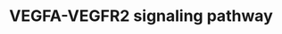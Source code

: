 ---
annotations:
- id: CL:0000115
  parent: native cell
  type: Cell Type Ontology
  value: endothelial cell
- id: PW:0000243
  parent: regulatory pathway
  type: Pathway Ontology
  value: vascular endothelial growth factor signaling pathway
authors:
- Prslab
- Khanspers
- AlexanderPico
- Egonw
- MaintBot
- DeSl
- Eweitz
citedin:
- link: PMC9175091
  title: A Nine-Strain Bacterial Consortium Improves Portal Hypertension and Insulin
    Signaling and Delays NAFLD Progression In Vivo (2022)
- link: PMC8977271
  title: Protrudin regulates FAK activation, endothelial cell migration and angiogenesis
    (2022)
- link: PMC8923641
  title: Multidimensional Analysis of CHMP Family Members in Hepatocellular Carcinoma
    (2022)
- link: PMC8200404
  title: Assessing the Contribution of Relative Macrophage Frequencies to Subcutaneous
    Adipose Tissue (2021)
- link: PMC7850313
  title: Protein Phosphatase 1 Regulatory Subunit 3B Genotype at rs4240624 Has a Major
    Effect on Gallbladder Bile Composition (2020)
- link: PMC6946775
  title: 'Temporal VEGFA responsive genes in HUVECs: Gene signatures and potential
    ligands/receptors fine-tuning angiogenesis (2019)'
- link: PMC6309236
  title: Biological Pathways Leading From ANGPTL8 to Diabetes Mellitus–A Co-expression
    Network Based Analysis (2018)
- link: PMC5143324
  title: VEGF-A/VEGFR2 signaling network in endothelial cells relevant to angiogenesis
    (2016)
communities:
- CPTAC
description: 'Angiogenesis, the formation of new blood vessels from pre-existing vasculature,
  is central to a number of physiological conditions, from embryogenesis to wound
  healing in adults and is a hallmark of pathological conditions such as tumorigenesis
  [1-3]. Angiogenesis is mediated by the coordinated action of a variety of growth
  factors, metabolites and cell adhesion molecules in endothelial cells [4-6]. Vascular
  endothelial growth factor (VEGF) is the principal angiogenic growth factor modulating
  neovascularization [7].  The biological effect of VEGF is mediated through specific
  VEGF receptors on endothelial cell surface. VEGFs (VEGF-A, VEGF-B, VEGF-C and VEGF-D)
  interact with VEGF receptors such as VEGFR1, VEGFR2 and VEGFR3. Among them, VEGFA/VEGFR2
  signaling appears to mediate cellular responses involved in angiogenesis prominently.
  Further, VEGF/VEGFR1 signaling, though weak, converges to VEGFR2 signaling pathway.
  VEGFA binding to VEGFR2 at the surface of endothelial cells leads to dimerization
  and auto-phosphorylation of specific tyrosine residues in the cytoplasmic domain
  of VEGFR2. It leads to activation of multiple downstream signaling cascades and
  promotes endothelial cell proliferation, migration, and tube formation relevant
  to angiogenesis [8]. VEGFR2 dependent activation of PI3K-AKT-mTOR signaling regulates
  cell survival, cell proliferation, anti-apoptotic and cell permeability functions
  [9]. Another important pathway of VEGF mediated cell proliferation appears to be
  through PLCÎ³-mediated activation of PKC and downstream induction of the ERK and
  other PKC-dependent pathways [10]. Endothelial cell migration is induced by VEGFA/VEGFR2
  signaling through activation of p38MAPK (actin polymerization) and FAK (focal adhesion
  turnover) which is particularly important in directed migration. Phosphosite specificity
  towards downstream signalling has also been documented. Phosphosite mapping documented
  seven phosphosites in VEGFR2 receptor: Y1054, Y1214, Y801, Y1175, Y951, Y1059 and
  Y996. Phosphorylation of Y1214 and Y1054 regulates signaling events involved in
  cell migration. Y801 phosphorylation regulates cell survival. Y1175 regulates both
  cell proliferation and migration. Y951 and Y1059 phosphorylation regulates cell
  survival, cell migration and cell proliferation.  VEGFA/VEGFR2 signaling network
  compiles data available in the literature with respect to VEGFA signaling (especially
  VEGFA-165) through VEGFR2 in endothelial cells. The signaling events involving these
  proteins were derived from experimentally validated data involving multiple experimental
  techniques and approaches. Individual signaling events in VEGFR2 signaling networks
  leading to cell proliferation, migration and survival were identified and categorized
  into protein-protein interactions, enzyme-catalyzed events, activation/inhibition
  reactions, transport of protein across subcellular compartments, and gene regulation
  events. Signaling molecules involved in VEGFA/VEGFR2 signaling were categorized
  to enzymes, receptors and transcription factors and the contextual activation/deactivation
  of these molecules downstream to VEGFA/ VEGFR2 signaling, in modulating angiogenesis,
  is documented.  VEGFA dependent angiogenesis pathway map depicts the integration
  of signaling pathways regulating cell survival, cell migration, cell proliferation,
  cellular interactions downstream of VEGFA/VEGFR2 signaling relevant to angiogenesis,
  regulation of VEGFR2, phosphosite specificity of VEGFR2 towards downstream signaling,
  post-translational modifications, molecular function-based information, cross-talks
  among proteins in the canonical signaling modules and the information on the compartmentalization
  of proteins. The map of VEGFA/VEGFR2 signaling network is interactive to help investigators
  to add new information as it becomes available in the future for analysis or representation.   VEGFA
  dependent angiogenesis pathway map may please be cited as:   1. Abhinand, C. S.,
  Raju, R., Soumya, S. J., Arya, P. S., and Sudhakaran, P. R. (2016). VEGF-A/VEGFR2
  signaling network in endothelial cells relevant to angiogenesis. Journal of cell
  communication and signaling, 10(4), 347-354.  2. Sunitha, P., Raju, R., Sajil, C.K.,
  Abhinand, C.S., Nair, A.S., Oommen, O.V., Sugunan, V.S.,  and Sudhakaran, P.R. (2019).
  Temporal VEGFA responsive genes in HUVECs: Gene signatures and potential ligands/receptors
  fine-tuning angiogenesis. Journal of Cell Communication and Signaling, 13, 561 -
  571.   References  [1] Folkman J (1971). Tumor angiogenesis: therapeutic implications.
  N Engl J Med. 285:1182-1186.   [2] Chatterjee S, Heukamp LC, Siobal M et al., 2013.
  Tumor VEGF: VEGFR2 autocrine feed-forward loop triggers angiogenesis in lung cancer.
  J Clin Invest. 123:1732-1740.   [3] Shibuya M (2014). VEGF-VEGFR Signals in Health
  and Disease. BiomolTher (Seoul). 22:1-9.   [4] Kumar VB, Binu S, Soumya SJ et al.,
  2014. Regulation of vascular endothelial growth factor by metabolic context of the
  cell. Glycoconj J. 31:427-434.   [5] Kitazume S, Imamaki R, Ogawa K et al., 2014.
  Sweet role of platelet endothelial cell adhesion molecule in understanding angiogenesis.
  Glycobiology. 24:1260-1264.   [6] Kunhiraman H, Edatt L, Thekkeveedu S et al., 2016.
  2‐Deoxy Glucose Modulates Expression and Biological Activity of VEGF in a SIRT‐1
  Dependent Mechanism. J Cell Biochem.   [7] Lohela M, Bry M, Tammela T et al., 2009.
  VEGFs and receptors involved in angiogenesis versus lymphangiogenesis. Curr Opin
  Cell Biol. 21:154-165.   [8] Koch S, Claesson-Welsh L, 2012. Signal transduction
  by vascular endothelial growth factor receptors. Cold Spring Harbor perspectives
  in medicine. 2(7):a006502.   [9] Koch S, Tugues S, Li X et al., 2011. Signal transduction
  by vascular endothelial growth factor receptors. Biochem J.437:169-183.  [10] Simons
  M, Gordon E, Claesson-Welsh L. 2016. Mechanisms and regulation of endothelial VEGF
  receptor signalling. Nat Rev Mol Cell Biol.'
last-edited: 2021-05-14
ndex: 37b9b87c-8b68-11eb-9e72-0ac135e8bacf
organisms:
- Homo sapiens
redirect_from:
- /index.php/Pathway:WP3888
- /instance/WP3888
- /instance/WP3888_rr116782
revision: r116782
schema-jsonld:
- '@context': https://schema.org/
  '@id': https://wikipathways.github.io/pathways/WP3888.html
  '@type': Dataset
  creator:
    '@type': Organization
    name: WikiPathways
  description: 'Angiogenesis, the formation of new blood vessels from pre-existing
    vasculature, is central to a number of physiological conditions, from embryogenesis
    to wound healing in adults and is a hallmark of pathological conditions such as
    tumorigenesis [1-3]. Angiogenesis is mediated by the coordinated action of a variety
    of growth factors, metabolites and cell adhesion molecules in endothelial cells
    [4-6]. Vascular endothelial growth factor (VEGF) is the principal angiogenic growth
    factor modulating neovascularization [7].  The biological effect of VEGF is mediated
    through specific VEGF receptors on endothelial cell surface. VEGFs (VEGF-A, VEGF-B,
    VEGF-C and VEGF-D) interact with VEGF receptors such as VEGFR1, VEGFR2 and VEGFR3.
    Among them, VEGFA/VEGFR2 signaling appears to mediate cellular responses involved
    in angiogenesis prominently. Further, VEGF/VEGFR1 signaling, though weak, converges
    to VEGFR2 signaling pathway. VEGFA binding to VEGFR2 at the surface of endothelial
    cells leads to dimerization and auto-phosphorylation of specific tyrosine residues
    in the cytoplasmic domain of VEGFR2. It leads to activation of multiple downstream
    signaling cascades and promotes endothelial cell proliferation, migration, and
    tube formation relevant to angiogenesis [8]. VEGFR2 dependent activation of PI3K-AKT-mTOR
    signaling regulates cell survival, cell proliferation, anti-apoptotic and cell
    permeability functions [9]. Another important pathway of VEGF mediated cell proliferation
    appears to be through PLCÎ³-mediated activation of PKC and downstream induction
    of the ERK and other PKC-dependent pathways [10]. Endothelial cell migration is
    induced by VEGFA/VEGFR2 signaling through activation of p38MAPK (actin polymerization)
    and FAK (focal adhesion turnover) which is particularly important in directed
    migration. Phosphosite specificity towards downstream signalling has also been
    documented. Phosphosite mapping documented seven phosphosites in VEGFR2 receptor:
    Y1054, Y1214, Y801, Y1175, Y951, Y1059 and Y996. Phosphorylation of Y1214 and
    Y1054 regulates signaling events involved in cell migration. Y801 phosphorylation
    regulates cell survival. Y1175 regulates both cell proliferation and migration.
    Y951 and Y1059 phosphorylation regulates cell survival, cell migration and cell
    proliferation.  VEGFA/VEGFR2 signaling network compiles data available in the
    literature with respect to VEGFA signaling (especially VEGFA-165) through VEGFR2
    in endothelial cells. The signaling events involving these proteins were derived
    from experimentally validated data involving multiple experimental techniques
    and approaches. Individual signaling events in VEGFR2 signaling networks leading
    to cell proliferation, migration and survival were identified and categorized
    into protein-protein interactions, enzyme-catalyzed events, activation/inhibition
    reactions, transport of protein across subcellular compartments, and gene regulation
    events. Signaling molecules involved in VEGFA/VEGFR2 signaling were categorized
    to enzymes, receptors and transcription factors and the contextual activation/deactivation
    of these molecules downstream to VEGFA/ VEGFR2 signaling, in modulating angiogenesis,
    is documented.  VEGFA dependent angiogenesis pathway map depicts the integration
    of signaling pathways regulating cell survival, cell migration, cell proliferation,
    cellular interactions downstream of VEGFA/VEGFR2 signaling relevant to angiogenesis,
    regulation of VEGFR2, phosphosite specificity of VEGFR2 towards downstream signaling,
    post-translational modifications, molecular function-based information, cross-talks
    among proteins in the canonical signaling modules and the information on the compartmentalization
    of proteins. The map of VEGFA/VEGFR2 signaling network is interactive to help
    investigators to add new information as it becomes available in the future for
    analysis or representation.   VEGFA dependent angiogenesis pathway map may please
    be cited as:   1. Abhinand, C. S., Raju, R., Soumya, S. J., Arya, P. S., and Sudhakaran,
    P. R. (2016). VEGF-A/VEGFR2 signaling network in endothelial cells relevant to
    angiogenesis. Journal of cell communication and signaling, 10(4), 347-354.  2.
    Sunitha, P., Raju, R., Sajil, C.K., Abhinand, C.S., Nair, A.S., Oommen, O.V.,
    Sugunan, V.S.,  and Sudhakaran, P.R. (2019). Temporal VEGFA responsive genes in
    HUVECs: Gene signatures and potential ligands/receptors fine-tuning angiogenesis.
    Journal of Cell Communication and Signaling, 13, 561 - 571.   References  [1]
    Folkman J (1971). Tumor angiogenesis: therapeutic implications. N Engl J Med.
    285:1182-1186.   [2] Chatterjee S, Heukamp LC, Siobal M et al., 2013. Tumor VEGF:
    VEGFR2 autocrine feed-forward loop triggers angiogenesis in lung cancer. J Clin
    Invest. 123:1732-1740.   [3] Shibuya M (2014). VEGF-VEGFR Signals in Health and
    Disease. BiomolTher (Seoul). 22:1-9.   [4] Kumar VB, Binu S, Soumya SJ et al.,
    2014. Regulation of vascular endothelial growth factor by metabolic context of
    the cell. Glycoconj J. 31:427-434.   [5] Kitazume S, Imamaki R, Ogawa K et al.,
    2014. Sweet role of platelet endothelial cell adhesion molecule in understanding
    angiogenesis. Glycobiology. 24:1260-1264.   [6] Kunhiraman H, Edatt L, Thekkeveedu
    S et al., 2016. 2‐Deoxy Glucose Modulates Expression and Biological Activity of
    VEGF in a SIRT‐1 Dependent Mechanism. J Cell Biochem.   [7] Lohela M, Bry M, Tammela
    T et al., 2009. VEGFs and receptors involved in angiogenesis versus lymphangiogenesis.
    Curr Opin Cell Biol. 21:154-165.   [8] Koch S, Claesson-Welsh L, 2012. Signal
    transduction by vascular endothelial growth factor receptors. Cold Spring Harbor
    perspectives in medicine. 2(7):a006502.   [9] Koch S, Tugues S, Li X et al., 2011.
    Signal transduction by vascular endothelial growth factor receptors. Biochem J.437:169-183.  [10]
    Simons M, Gordon E, Claesson-Welsh L. 2016. Mechanisms and regulation of endothelial
    VEGF receptor signalling. Nat Rev Mol Cell Biol.'
  keywords:
  - ABCF2
  - ABL1
  - ACACA
  - ACACB
  - ACKR3
  - ACOT9
  - ACP1
  - ACTG1
  - ADAM10
  - ADAM9
  - ADAMTS1
  - ADAMTS9
  - ADRB2
  - AFDN
  - AKAP2
  - AKT1
  - AKT1S1
  - ALB
  - ALDOA
  - AMOT
  - ANXA1
  - AP2A1
  - AP2S1
  - APOLD1
  - ARF4
  - ARF6
  - ARHGEF15
  - ARMCX1
  - ARPC5L
  - ARRB2
  - ASCC3
  - ATF2
  - ATF4
  - ATF6
  - ATP6V0D1
  - ATP6V1E1
  - BCAR1
  - BCL2
  - BCL2L1
  - BIN1
  - BIRC5
  - BMP10
  - BMP2
  - BMX
  - BRD4
  - BSG
  - C15ORF39
  - CACNA2D1
  - CALR
  - CALU
  - CAMKK2
  - CAPN2
  - CAPZB
  - CASC10
  - CAV1
  - CBL
  - CCDC124
  - CCL2
  - CCND1
  - CCRL2
  - CCT7
  - CDC42
  - CDC42BPB
  - CDH5
  - CDKN1B
  - CFL1
  - CGNL1
  - CHAC1
  - CLIC1
  - CLTC
  - CNP
  - COPG1
  - CREB1
  - CREBBP
  - CRIP2
  - CRK
  - CSK
  - CSRP1
  - CSRP2
  - CTGF
  - CTNNA1
  - CTNNB1
  - CTNND1
  - CXCL8
  - CYBB
  - CYCS
  - CYP2C8
  - CYR61
  - DECR1
  - DHX29
  - DHX36
  - DKK1
  - DLL4
  - DNAJA1
  - DNAJB4
  - DNAJB9
  - DOK1
  - DPM1
  - DSC1
  - DUSP5
  - EEA1
  - EGR1
  - EGR3
  - EIF2A
  - EIF2AK3
  - EIF3D
  - EIF3F
  - EIF3H
  - EIF4E
  - EIF4G1
  - EIF4G2
  - ELK1
  - ENG
  - EPB41
  - EPHA2
  - EPHB2
  - EPN1
  - EPRS
  - EPS15
  - ERG
  - ERN1
  - ETS1
  - EWSR1
  - EZR
  - F3
  - FADD
  - FAF1
  - FAM120A
  - FARSB
  - FAS
  - FBXW11
  - FGA
  - FGB
  - FGD5
  - FGG
  - FHL2
  - FHOD1
  - FJX1
  - FLII
  - FLNB
  - FLT1
  - FMNL3
  - FN1
  - FOXO1
  - FOXO3
  - FOXO4
  - FRS2
  - FSCN1
  - FUT1
  - FXR2
  - FYN
  - GAB1
  - GAPDH
  - GATA2
  - GIGYF2
  - GIPC1
  - GJA1
  - GLUD1
  - GPC1
  - GPX1
  - GRB10
  - GRB2
  - GRSF1
  - GSK3B
  - HBD
  - HBEGF
  - HDAC1
  - HDAC4
  - HDAC5
  - HDAC7
  - HDAC9
  - HERPUD1
  - HGS
  - HLX
  - HMGB1
  - HRAS
  - HSP90AA1
  - HSP90AB2P
  - HSPA1A
  - HSPB1
  - HTRA1
  - HYOU1
  - ICAM1
  - IDH2
  - IER5
  - IGFBP3
  - IGFBP7
  - INPP5K
  - IQGAP1
  - ITCH
  - ITGAV
  - ITGB1
  - ITGB3
  - ITGB5
  - ITPR1
  - JAG1
  - JUN
  - KANK1
  - KATNAL2
  - KL
  - LARP7
  - LDB2
  - LDHA
  - LIMK1
  - LMAN1
  - LMO2
  - LRRC59
  - LRRFIP2
  - LUC7L
  - MAP2K1
  - MAP2K2
  - MAP2K3
  - MAP2K4
  - MAP2K6
  - MAP2K7
  - MAP3K5
  - MAPK1
  - MAPK12
  - MAPK14
  - MAPK3
  - MAPK8
  - MAPK9
  - MAPKAP1
  - MAPKAPK2
  - MAPKAPK5
  - MDM2
  - MEF2C
  - MICAL2
  - MKNK1
  - MLLT4
  - MLST8
  - MMP10
  - MMP14
  - MMP2
  - MMRN2
  - MOV10
  - MTOR
  - MYH11
  - MYH9
  - MYL2
  - MYO1C
  - MYO6
  - NAP1L1
  - NAPA
  - NCF1
  - NCF2
  - NCK1
  - NCL
  - NDRG1
  - NEXN
  - NFATC1
  - NFATC2
  - NFKB1
  - NFKBIA
  - NOS3
  - NOTCH4
  - NOX4
  - NR4A1
  - NR4A2
  - NR4A3
  - NRARP
  - NRDG1
  - NRP1
  - NRP2
  - NUMB
  - NUR4A1
  - OCLN
  - OCRL
  - P4HA2
  - P4HB
  - PABPC1
  - PAK1
  - PAK2
  - PBXIP1
  - PDE4DIP
  - PDIA6
  - PDPK1
  - PFN1
  - PGD
  - PGF
  - PGK1
  - PIK3CA
  - PIK3R1
  - PIK3R2
  - PLA2G4A
  - PLA2G5
  - PLAU
  - PLAUR
  - PLCB3
  - PLCG1
  - PLOD3
  - PNP
  - PPM1G
  - PPP1CA
  - PPP2CA
  - PPP3CA
  - PRDX2
  - PRDX6
  - PRKAA1
  - PRKAA2
  - PRKCA
  - PRKCB
  - PRKCD
  - PRKCE
  - PRKCI
  - PRKCZ
  - PRKD1
  - PRKD2
  - PRKG1
  - PRKRA
  - PRRC2C
  - PSMD11
  - PSMD4
  - PTGS2
  - PTK2
  - PTK2B
  - PTMA
  - PTPN1
  - PTPN11
  - PTPN14
  - PTPN6
  - PTPN9
  - PTPRJ
  - PTPRZ1
  - PXN
  - QKI
  - R1CTOR
  - RAB11
  - RAB37
  - RAB4A
  - RAB5A
  - RAC1
  - RACK1
  - RAF1
  - RAP1A
  - RAP1B
  - RAPGEF1
  - RAPTOR
  - RBM39
  - RCAN1
  - RCAN2
  - RCN1
  - RELA
  - RHOA
  - RHOC
  - RHOJ
  - RND1
  - ROCK1
  - ROCK2
  - RPL10A
  - RPL13A
  - RPL18A
  - RPL26
  - RPL27
  - RPL39P5
  - RPL5
  - RPL7
  - RPLP2
  - RPS11
  - RPS6
  - RPS6KA5
  - RPS6KB1
  - S1PR1
  - SARS
  - SCUBE2
  - SDCBP
  - SDF2L1
  - SELE
  - SEMA6D
  - SET
  - SH2D2A
  - SH3BGRL3
  - SHB
  - SHC1
  - SHC2
  - SHROOM2
  - SIAH2
  - SLC25A11
  - SLC25A25
  - SLC2A14
  - SLC39A14
  - SLC7A1
  - SLC8A1
  - SMARCA2
  - SND1
  - SOD2
  - SPHK1
  - SPIRE1
  - SRC
  - SRF
  - SRP54
  - SRPK1
  - SSR3
  - SSR4
  - STAM
  - STAT1
  - STAT3
  - STAT6
  - STIP1
  - SYNJ1
  - TAL1
  - TAOK2
  - TBCA
  - TCEB1
  - TCEB3
  - TEAD4
  - TFAM
  - TFCP2
  - TKT
  - TMEM170A
  - TMOD1
  - TMOD3
  - TMSB10
  - TMSB4X
  - TNFRSF10C
  - TNFRSF25
  - TNXB
  - TPCN2
  - TPM3
  - TPP1
  - TRAF3IP2
  - TRIP4
  - TRPC1
  - TRPC3
  - TUBA1C
  - TUBB8
  - TXN
  - TXNDC5
  - TXNIP
  - UBAP2L
  - USP10
  - VAV2
  - VCAM1
  - VCL
  - VEGFA
  - VEGFR2
  - VPS39
  - WASF1
  - YWHAE
  - ZC3H15
  - ZNF555
  license: CC0
  name: VEGFA-VEGFR2 signaling pathway
seo: CreativeWork
title: VEGFA-VEGFR2 signaling pathway
wpid: WP3888
---